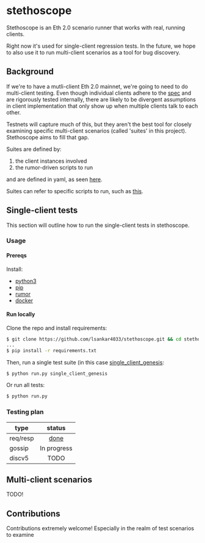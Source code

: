 # stethoscope
Stethoscope is an Eth 2.0 scenario runner that works with real, running clients. 

Right now it's used for single-client regression tests. In the future, we hope to also use it to run multi-client scenarios as a tool for bug discovery.

## Background

If we're to have a mutli-client Eth 2.0 mainnet, we're going to need to do multi-client testing. Even though individual clients adhere to the [spec](https://github.com/ethereum/eth2.0-specs) and are rigorously tested internally, there are likely to be divergent assumptions in client implementation that only show up when multiple clients talk to each other.

Testnets will capture much of this, but they aren't the best tool for closely examining specific multi-client scenarios (called 'suites' in this project). Stethoscope aims to fill that gap. 

Suites are defined by:

1. the client instances involved
2. the rumor-driven scripts to run

and are defined in yaml, as seen [here](suites/single_client_genesis.yml).

Suites can refer to specific scripts to run, such as [this](https://github.com/lsankar4033/stethoscope/blob/master/scripts/reqresp/metadata.py).

## Single-client tests
This section will outline how to run the single-client tests in stethoscope.

### Usage

#### Prereqs
Install:

- [python3](https://wiki.python.org/moin/BeginnersGuide/Download)
- [pip](https://pip.pypa.io/en/stable/installing/)
- [rumor](https://github.com/protolambda/rumor)
- [docker](https://docs.docker.com/get-docker/)

#### Run locally
Clone the repo and install requirements:

```bash
$ git clone https://github.com/lsankar4033/stethoscope.git && cd stethoscope
...
$ pip install -r requirements.txt
```
Then, run a single test suite (in this case [single\_client\_genesis](tests/single_client_genesis.yml):

```bash
$ python run.py single_client_genesis
```

Or run all tests:

```bash
$ python run.py
```

### Testing plan
| type   |                         status                        |
|----------|:-----------------------------------------------------:|
| req/resp   | [done](tests/single_client_genesis.yml#L15-46)        |
| gossip     | In progress |
| discv5 | TODO | 

## Multi-client scenarios
TODO!

## Contributions
Contributions extremely welcome! Especially in the realm of test scenarios to examine

